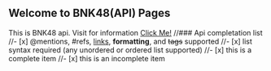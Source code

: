 ## Welcome to BNK48(API) Pages
This is BNK48 api.
Visit for information [Click Me!](http://nawinz-dev.000webhostapp.com/bnk48api/req_apikey.php)
//### Api completation list 
//- [x] @mentions, #refs, [links](), **formatting**, and <del>tags</del> supported
//- [x] list syntax required (any unordered or ordered list supported)
//- [x] this is a complete item
//- [x] this is an incomplete item
